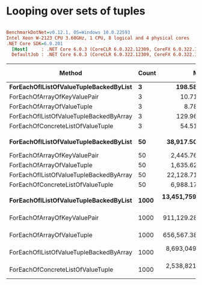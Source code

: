 # Looping over sets of tuples

``` ini

BenchmarkDotNet=v0.12.1, OS=Windows 10.0.22593
Intel Xeon W-2123 CPU 3.60GHz, 1 CPU, 8 logical and 4 physical cores
.NET Core SDK=6.0.201
  [Host]     : .NET Core 6.0.3 (CoreCLR 6.0.322.12309, CoreFX 6.0.322.12309), X64 RyuJIT
  DefaultJob : .NET Core 6.0.3 (CoreCLR 6.0.322.12309, CoreFX 6.0.322.12309), X64 RyuJIT


```
|                                  Method | Count |              Mean |           Error |          StdDev | Ratio | RatioSD |  Gen 0 | Gen 1 | Gen 2 | Allocated |
|---------------------------------------- |------ |------------------:|----------------:|----------------:|------:|--------:|-------:|------:|------:|----------:|
|  **ForEachOfIListOfValueTupleBackedByList** |     **3** |        **198.580 ns** |       **3.9753 ns** |       **8.2979 ns** |  **1.00** |    **0.00** | **0.0334** |     **-** |     **-** |     **144 B** |
|            ForEachOfArrayOfKeyValuePair |     3 |         10.718 ns |       0.2513 ns |       0.5673 ns |  0.05 |    0.00 |      - |     - |     - |         - |
|              ForEachOfArrayOfValueTuple |     3 |          8.782 ns |       0.2139 ns |       0.4872 ns |  0.04 |    0.00 |      - |     - |     - |         - |
| ForEachOfIListOfValueTupleBackedByArray |     3 |        129.962 ns |       2.6268 ns |       5.7104 ns |  0.65 |    0.04 | 0.0222 |     - |     - |      96 B |
|       ForEachOfConcreteListOfValueTuple |     3 |         54.516 ns |       1.1100 ns |       1.2783 ns |  0.27 |    0.01 |      - |     - |     - |         - |
|                                         |       |                   |                 |                 |       |         |        |       |       |           |
|  **ForEachOfIListOfValueTupleBackedByList** |    **50** |     **38,917.509 ns** |     **765.4349 ns** |   **1,614.5620 ns** |  **1.00** |    **0.00** | **0.5493** |     **-** |     **-** |    **2400 B** |
|            ForEachOfArrayOfKeyValuePair |    50 |      2,445.765 ns |      47.2771 ns |      93.3204 ns |  0.06 |    0.00 |      - |     - |     - |         - |
|              ForEachOfArrayOfValueTuple |    50 |      1,635.628 ns |      32.4220 ns |      53.2703 ns |  0.04 |    0.00 |      - |     - |     - |         - |
| ForEachOfIListOfValueTupleBackedByArray |    50 |     22,128.714 ns |     440.0294 ns |     898.8635 ns |  0.57 |    0.03 | 0.3662 |     - |     - |    1600 B |
|       ForEachOfConcreteListOfValueTuple |    50 |      6,988.175 ns |     139.0958 ns |     194.9928 ns |  0.18 |    0.01 |      - |     - |     - |         - |
|                                         |       |                   |                 |                 |       |         |        |       |       |           |
|  **ForEachOfIListOfValueTupleBackedByList** |  **1000** | **13,451,759.149 ns** | **265,246.9286 ns** | **504,659.8486 ns** |  **1.00** |    **0.00** |      **-** |     **-** |     **-** |   **48008 B** |
|            ForEachOfArrayOfKeyValuePair |  1000 |    911,129.289 ns |  17,874.9287 ns |  13,955.5686 ns |  0.07 |    0.00 |      - |     - |     - |       1 B |
|              ForEachOfArrayOfValueTuple |  1000 |    656,567.383 ns |  12,826.9655 ns |  18,396.0506 ns |  0.05 |    0.00 |      - |     - |     - |         - |
| ForEachOfIListOfValueTupleBackedByArray |  1000 |  8,693,049.253 ns | 167,763.0469 ns | 323,222.4367 ns |  0.65 |    0.03 |      - |     - |     - |   32008 B |
|       ForEachOfConcreteListOfValueTuple |  1000 |  2,538,821.094 ns |  50,758.7337 ns | 111,416.6510 ns |  0.19 |    0.01 |      - |     - |     - |       2 B |
